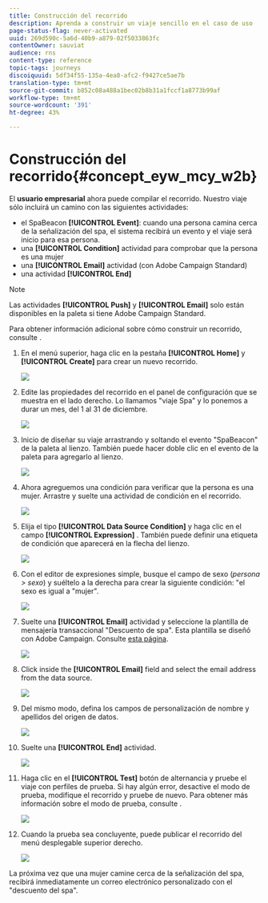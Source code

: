 ```yaml
---
title: Construcción del recorrido
description: Aprenda a construir un viaje sencillo en el caso de uso
page-status-flag: never-activated
uuid: 269d590c-5a6d-40b9-a879-02f5033863fc
contentOwner: sauviat
audience: rns
content-type: reference
topic-tags: journeys
discoiquuid: 5df34f55-135a-4ea8-afc2-f9427ce5ae7b
translation-type: tm+mt
source-git-commit: b852c08a488a1bec02b8b31a1fccf1a8773b99af
workflow-type: tm+mt
source-wordcount: '391'
ht-degree: 43%

---
```



# Construcción del recorrido{#concept_eyw_mcy_w2b}

El **usuario empresarial** ahora puede compilar el recorrido. Nuestro viaje sólo incluirá un camino con las siguientes actividades:

* el SpaBeacon **[!UICONTROL Event]**: cuando una persona camina cerca de la señalización del spa, el sistema recibirá un evento y el viaje será inicio para esa persona.
* una **[!UICONTROL Condition]** actividad para comprobar que la persona es una mujer
* una **[!UICONTROL Email]** actividad (con Adobe Campaign Standard)
* una actividad **[!UICONTROL End]**

>[!NOTE]
>
>Las actividades **[!UICONTROL Push]** y **[!UICONTROL Email]** solo están disponibles en la paleta si tiene Adobe Campaign Standard.

Para obtener información adicional sobre cómo construir un recorrido, consulte [](../building-journeys/journey.md).

1. En el menú superior, haga clic en la pestaña **[!UICONTROL Home]** y **[!UICONTROL Create]** para crear un nuevo recorrido.

   ![](../assets/journey31.png)

1. Edite las propiedades del recorrido en el panel de configuración que se muestra en el lado derecho. Lo llamamos &quot;viaje Spa&quot; y lo ponemos a durar un mes, del 1 al 31 de diciembre.

   ![](../assets/journeyuc1_8.png)

1. Inicio de diseñar su viaje arrastrando y soltando el evento &quot;SpaBeacon&quot; de la paleta al lienzo. También puede hacer doble clic en el evento de la paleta para agregarlo al lienzo.

   ![](../assets/journeyuc1_9.png)

1. Ahora agreguemos una condición para verificar que la persona es una mujer. Arrastre y suelte una actividad de condición en el recorrido.

   ![](../assets/journeyuc1_10.png)

1. Elija el tipo **[!UICONTROL Data Source Condition]** y haga clic en el campo **[!UICONTROL Expression]** . También puede definir una etiqueta de condición que aparecerá en la flecha del lienzo.

   ![](../assets/journeyuc1_11.png)

1. Con el editor de expresiones simple, busque el campo de sexo (_persona > sexo_) y suéltelo a la derecha para crear la siguiente condición: &quot;el sexo es igual a &quot;mujer&quot;.

   ![](../assets/journeyuc1_12.png)

1. Suelte una **[!UICONTROL Email]** actividad y seleccione la plantilla de mensajería transaccional &quot;Descuento de spa&quot;. Esta plantilla se diseñó con Adobe Campaign. Consulte [esta página](https://docs.adobe.com/content/help/es-ES/campaign-standard/using/communication-channels/transactional-messaging/about-transactional-messaging.translate.html).

   ![](../assets/journeyuc1_13.png)

1. Click inside the **[!UICONTROL Email]** field and select the email address from the data source.

   ![](../assets/journeyuc1_14.png)

1. Del mismo modo, defina los campos de personalización de nombre y apellidos del origen de datos.

   ![](../assets/journeyuc1_15.png)

1. Suelte una **[!UICONTROL End]** actividad.

   ![](../assets/journeyuc1_17.png)

1. Haga clic en el **[!UICONTROL Test]** botón de alternancia y pruebe el viaje con perfiles de prueba. Si hay algún error, desactive el modo de prueba, modifique el recorrido y pruebe de nuevo. Para obtener más información sobre el modo de prueba, consulte [](../building-journeys/testing-the-journey.md).

   ![](../assets/journeyuc1_18bis.png)

1. Cuando la prueba sea concluyente, puede publicar el recorrido del menú desplegable superior derecho.

   ![](../assets/journeyuc1_18.png)

La próxima vez que una mujer camine cerca de la señalización del spa, recibirá inmediatamente un correo electrónico personalizado con el &quot;descuento del spa&quot;.
